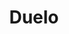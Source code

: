 ---
title: Duelo
description: Tudo sobre o sistema de duelo entre jogadores.
sidebar_position: 12
---